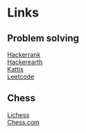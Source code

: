 # Links
## Problem solving
[Hackerrank](https://www.hackerrank.com/vscala) \
[Hackerearth](https://www.hackerearth.com/@vscala) \
[Kattis](https://open.kattis.com/users/vscala) \
[Leetcode](https://leetcode.com/vscala/)
## Chess
[Lichess](https://lichess.org/@/vincent2000) \
[Chess.com](https://www.chess.com/member/vscala) 

<!--
**vscala/vscala** is a ✨ _special_ ✨ repository because its `README.md` (this file) appears on your GitHub profile.

Here are some ideas to get you started:

- 🔭 I’m currently working on ...
- 🌱 I’m currently learning ...
- 👯 I’m looking to collaborate on ...
- 🤔 I’m looking for help with ...
- 💬 Ask me about ...
- 📫 How to reach me: ...
- 😄 Pronouns: ...
- ⚡ Fun fact: ...
-->
